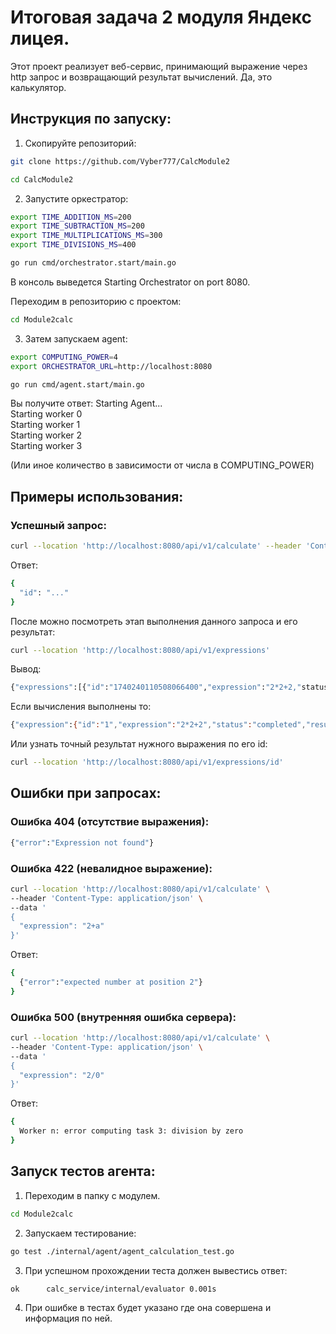 
# Итоговая задача 2 модуля Яндекс лицея.

Этот проект реализует веб-сервис, принимающий выражение через http запрос и возвращающий результат вычислений. Да, это калькулятор.


## Инструкция по запуску:

1) Скопируйте репозиторий:

```bash
git clone https://github.com/Vyber777/CalcModule2
```

```bash
cd CalcModule2
```

2) Запустите оркестратор:

```bash
export TIME_ADDITION_MS=200
export TIME_SUBTRACTION_MS=200
export TIME_MULTIPLICATIONS_MS=300
export TIME_DIVISIONS_MS=400

go run cmd/orchestrator.start/main.go
```

В консоль выведется Starting Orchestrator on port 8080.

Переходим в репозиторию с проектом:

```bash
cd Module2calc
```

3) Затем запускаем agent:

```bash
export COMPUTING_POWER=4
export ORCHESTRATOR_URL=http://localhost:8080

go run cmd/agent.start/main.go
```

Вы получите ответ:
Starting Agent...  
Starting worker 0  
Starting worker 1  
Starting worker 2  
Starting worker 3  

(Или иное количество в зависимости от числа в COMPUTING_POWER)

## Примеры использования:

### Успешный запрос:

```bash
curl --location 'http://localhost:8080/api/v1/calculate' --header 'Content-Type: application/json' --data '{"expression": "2*2+2"}'
```

Ответ:

```bash
{
  "id": "..."
}
```

После можно посмотреть этап выполнения данного запроса и его результат:

```bash
curl --location 'http://localhost:8080/api/v1/expressions'
```

Вывод:

```bash
{"expressions":[{"id":"1740240110508066400","expression":"2*2+2,"status":"pending"}]}
```

Если вычисления выполнены то:

```bash
{"expression":{"id":"1","expression":"2*2+2","status":"completed","result":6}}
```

Или узнать точный результат нужного выражения по его id:

```bash
curl --location 'http://localhost:8080/api/v1/expressions/id'
```

## Ошибки при запросах:

### Ошибка 404 (отсутствие выражения):

```bash
{"error":"Expression not found"}
```

### Ошибка 422 (невалидное выражение):

```bash
curl --location 'http://localhost:8080/api/v1/calculate' \
--header 'Content-Type: application/json' \
--data '
{
  "expression": "2+a"
}'

```
Ответ:

```bash
{
  {"error":"expected number at position 2"}
}
```

### Ошибка 500 (внутренняя ошибка сервера):

```bash
curl --location 'http://localhost:8080/api/v1/calculate' \
--header 'Content-Type: application/json' \
--data '
{
  "expression": "2/0"
}'
```
Ответ:

```bash
{
  Worker n: error computing task 3: division by zero
}
```

## Запуск тестов агента:

1) Переходим в папку с модулем.

```bash
cd Module2calc
```

2) Запускаем тестирование:

```bash
go test ./internal/agent/agent_calculation_test.go
```

3) При успешном прохождении теста должен вывестись ответ:

```bash
ok  	calc_service/internal/evaluator	0.001s
```

4) При ошибке в тестах будет указано где она совершена и информация по ней.